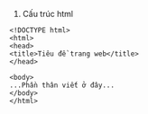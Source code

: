 
1. Cấu trúc html
```{hmtl}
<!DOCTYPE html>
<html>
<head>
<title>Tiêu đề trang web</title>
</head>

<body>
...Phần thân viết ở đây...
</body>
</html>
```
